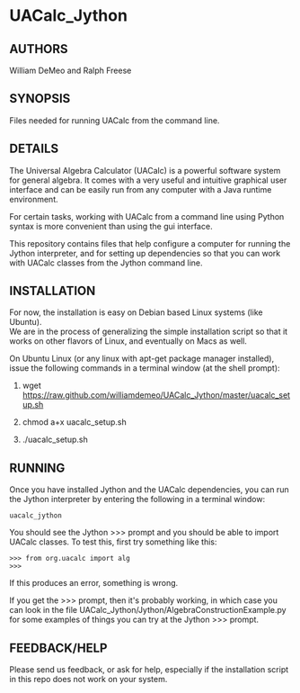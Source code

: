 UACalc_Jython
=============

AUTHORS
-------
William DeMeo and Ralph Freese

SYNOPSIS
--------
Files needed for running UACalc from the command line.

DETAILS
-------
The Universal Algebra Calculator (UACalc) is a powerful software
system for general algebra.  It comes with a very useful and 
intuitive graphical user interface and can be easily run from 
any computer with a Java runtime environment.

For certain tasks, working with UACalc from a command line using Python 
syntax is more convenient than using the gui interface.

This repository contains files that help configure a computer for
running the Jython interpreter, and for setting up dependencies so 
that you can work with UACalc classes from the Jython command line.

INSTALLATION
------------
For now, the installation is easy on Debian based Linux systems (like Ubuntu).  
We are in the process of generalizing the simple installation script so that it 
works on other flavors of Linux, and eventually on Macs as well.

On Ubuntu Linux (or any linux with apt-get package manager installed),
issue the following commands in a terminal window (at the shell prompt):

1.  wget https://raw.github.com/williamdemeo/UACalc_Jython/master/uacalc_setup.sh

2.  chmod a+x uacalc_setup.sh

3.  ./uacalc_setup.sh


RUNNING
-------
Once you have installed Jython and the UACalc dependencies, you can run the 
Jython interpreter by entering the following in a terminal window:

    uacalc_jython

You should see the Jython >>> prompt and you should be able to import UACalc
classes.  To test this, first try something like this:

    >>> from org.uacalc import alg
    >>>

If this produces an error, something is wrong.  

If you get the >>> prompt, then it's probably working, in which case you can
look in the file UACalc_Jython/Jython/AlgebraConstructionExample.py for some 
examples of things you can try at the Jython >>> prompt.


FEEDBACK/HELP
-------------
Please send us feedback, or ask for help, especially if the installation script 
in this repo does not work on your system.

